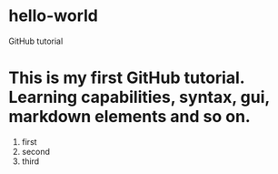 # hello-world
GitHub tutorial
# This is my first GitHub tutorial. Learning capabilities, syntax, gui, markdown elements and so on.
1. first
2. second
3. third


